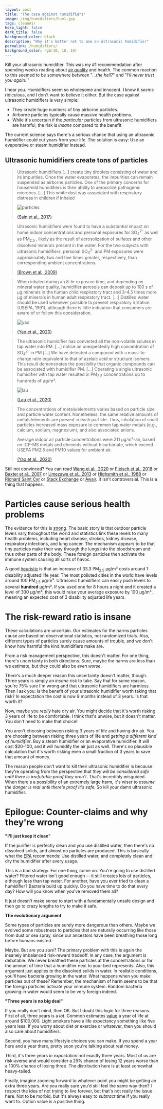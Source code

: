 ```yaml
---
layout: post
title: "The case against humidifiers"
image: /img/humidifiers/hum1.jpg
tags: cleanAir
hero_light: false
dark_title: false
background_color: black
description: "Why it's better not to use an ultrasonic humidifier"
permalink: /humidifiers/
background_color: rgb(10, 10, 10)
---
```


Kill your ultrasonic humidifier. This was my #1 recommendation after spending weeks reading about [air quality](/air) and health. The common reaction to this seemed to be somewhere between "*...the hell?*" and "*I'll never trust you again.*''

I hear you. Humidifiers seem so wholesome and innocent. I know it *seems* ridiculous, and I don't want to believe it either. But the case against ultrasonic humidifiers is very simple:

* They create huge numbers of tiny airborne particles.
* Airborne particles typically cause massive health problems.
* While it's uncertain if the *particular* particles from ultrasonic humidifiers are harmful, the risk is *insane* compared to the benefit.

The current science says there's a serious chance that using an ultrasonic humidifier could cut years from your life. The solution is easy: Use an evaporative or steam humidifier instead.



## Ultrasonic humidifiers create tons of particles

> Ultrasonic humidifiers [...] create tiny droplets consisting of water and its impurities. Once the water evaporates, the impurities can remain suspended as airborne particles. One of the primary concerns for household humidifiers is their ability to aerosolize pathogenic microbes. [...] This white dust was associated with respiratory distress in children if inhaled
>
> ![particles](/img/humidifiers/sain.jpg)
>
> [(Sain et al., 2017)](https://doi.org/10.1111/ina.12414)



>  Ultrasonic humidifiers were found to have a substantial impact on home indoor concentrations and personal exposures for SO<sub>4</sub><sup>2-</sup> as well as PM<sub>2.5</sub> , likely as the result of aerosolization of sulfates and other dissolved minerals present in the water. For the two subjects with ultrasonic humidifiers, personal SO<sub>4</sub><sup>2-</sup> and PM exposures were approximately two and five times greater, respectively, than corresponding ambient concentrations.
>
> [(Brown et al., 2009)](https://doi.org/10.1016/j.scitotenv.2009.02.016)



> When inhaled during an 8-hr exposure time, and depending on mineral water quality, humidifier aerosols can deposit up to 100 s of μg minerals in the human child respiratory tract and 3–4.5 times more μg of minerals in human adult respiratory tract. [...] Distilled water should be used whenever possible to prevent respiratory irritation (USEPA, 1991), although there is little indication that consumers are aware of or follow this consideration.
>
> ![yao](/img/humidifiers/yao.jpg)
>
> [(Yao et al., 2020)](https://doi.org/10.1016/j.envint.2020.105902)



> The ultrasonic humidifier has converted all the non-volatile solutes in tap water into PM. [...]  notice an unexpectedly high concentration of SO<sub>4</sub><sup>2-</sup>  in PM [...] We have detected a compound with a mass-to-charge ratio equivalent to that of azelaic acid or structure isomers. This result demonstrates the possibility that organic compounds can be associated with humidifier PM. [...] Operating a single ultrasonic humidifier with tap water resulted in PM<sub>2.5</sub> concentrations up to hundreds of  μg/m³.  
>
> ![lau](/img/humidifiers/lau.jpg)
>
> [(Lau et al., 2020)](https://doi.org/10.1111/ina.12765)



> The concentrations of metals/elements varies based on particle size and particle water content. Nonetheless, the same relative amounts of metals/elements are present in each particle. Thus, inhalation of small particles increased mass exposure to common tap water metals (e.g., calcium, sodium, magnesium), and also associated anions.
>
> Average indoor air particle concentrations were 211  μg/m³-air, based on ICP-MS metals and elements without bicarbonate, which exceed USEPA PM2.5 and PM10 values for ambient air.
>
> [(Yao et al., 2020)](https://doi.org/10.1016/j.wroa.2020.100060)



Still not convinced? You can read [Wang et al., 2020](https://doi.org/10.1016/j.buildenv.2020.106654) or [Fleisch et al., 2018](https://doi.org/10.1038/s41370-019-0151-4) or [Baxter et al., 2007](https://doi.org/10.1038/sj.jes.7500532) or [Umezawa et al., 2013](https://doi.org/10.1186/1743-8977-10-64) or [Highsmith et al., 1988](https://doi.org/10.1021/es00174a019) or [Richard Saint Cyr](https://www.myhealthbeijing.com/pollution/ultrasonic-humidifiers-in-beijing-an-unnecessary-risk/) or [Stack Exchange](https://chemistry.stackexchange.com/questions/105154/why-does-humidifier-put-measurable-pm2-5-in-the-air) or [Awair](https://blog.getawair.com/awair-investigates-how-your-humidifiers-water-affects-your-health). It isn't controversial. This is a thing that happens.

# Particles cause serious health problems

The evidence for this is [strong](https://dynomight.net/fix-your-air/). The basic story is that outdoor particle levels vary throughout the world and  statistics link these levels to many health problems, including heart disease, strokes, kidney disease, respiratory infections, and lung cancer. The mechanism appears to be that tiny particles make their way through the lungs into the bloodstream and thus other parts of the body. These foreign particles then activate the immune system causing all sorts of havoc.

A good [heuristic](https://dynomight.net/air/#a-heuristic-to-quantify-harms) is that an increase of 33.3 PM<sub>2.5</sub> μg/m³ costs around 1 disability adjusted life year. The most polluted cities in the world have levels around 100 PM<sub>2.5</sub> μg/m³. Ultrasonic humidifiers can easily push levels to several **hundred** μg/m³. If you used one for 8 hours a night and it created a level of 300 μg/m³, this would raise your average exposure by 100 μg/m³, meaning an expected cost of 3 disability adjusted life years.

# The risk-reward ratio is insane

These calculations are uncertain. Our estimates for the harms particles cause are based on observational statistics, not randomized trials. Also, different types of particles surely cause amounts of trouble, and we don't know how harmful the kind humidifiers make are.

From a risk management perspective, this doesn't matter. For one thing, there's uncertainty in both directions. Sure, maybe the harms are less than we estimate, but they could also be *even worse*.

There's a much deeper reason this uncertainty doesn't matter, though. Three years is simply an *insane* risk to take. Say that for some reason, you're 75% sure I'm wrong and that ultrasonic humidifiers are harmless. Then I ask you: Is the benefit of your ultrasonic humidifier worth taking that risk? In expectation the cost is now 9 months instead of 3 years. Is that worth it?

Now, maybe you *really* hate dry air. You might decide that it's worth risking 3 years of life to be comfortable. I think that's unwise, but it doesn't matter. You don't need to make that choice!

You aren't choosing between risking 3 years of life and having dry air. You are choosing between risking three years of life and *getting a different kind of humidifier*. Buy a steam humidifier or an evaporative humidifier. It will cost $20-100, and it will humidify the air just as well. There's no plausible calculation that it's worth risking even a small fraction of 3 years to save that amount of money.

The reason people don't want to kill their ultrasonic humidifier is because they're operating from the perspective that *they will be considered safe until there is irrefutable proof they aren't*. That's incredibly misguided. When there's a possibility of an extremely large harm, it's wiser to *assume the danger is real until there's proof it's safe*. So kill your damn ultrasonic humidifier.

# Epilogue: Counter-claims and why they're wrong

**"I'll just keep it clean"**

If the purifier is perfectly clean and you use distilled water, then there's no dissolved solids, and almost no particles are produced. This is basically what the [EPA](https://www.epa.gov/sites/production/files/2014-08/documents/humidifier_factsheet.pdf) recommends: Use distilled water, and completely clean and dry the humidifier after every usage.

This is a bad strategy. For one thing, come on. You're going to use distilled water? Filtered water isn't good enough -- it still creates lots of particles, although less than tap water. For another, have you ever tried to clean a humidifier? Bacteria build up quickly. Do you have time to do that every day? How will you know when you've removed them all?

It just doesn't make sense to start with a fundamentally unsafe design and then go to crazy lengths to try to make it safe.

**The evolutionary argument**

Some types of particles are surely more dangerous than others. Maybe we evolved some robustness to particles that are naturally occurring like those from dust or sea spray, since our ancestors have been breathing those long before humans existed.

Maybe. But are you *sure*? The primary problem with this is again the insanely imbalanced risk-reward tradeoff. In any case, the argument is debatable. We never breathed these particles at the concentrations or for the amount of time that a humidifier next to your bed represents. Also, this argument just applies to the dissolved solids in water. In realistic conditions, you'll have bacteria growing in the water. What happens when you make particles out of these? Remember, the mechanism of harm seems to be that the foreign particles activate your immune system. Random bacteria growing in water would seem to be very foreign indeed.

**"Three years is no big deal"**

If you really don't mind, then OK. But I doubt this logic for three reasons. First of all, three years is a *lot*. Common estimates [value](https://en.wikipedia.org/wiki/Value_of_life) a year of life at around $100,000. Light smokers have a life expectancy something like five years less. If you worry about diet or exercise or whatever, then you should also care about humidifiers.

Second, you have many lifestyle choices you can make. If you spend a year here and a year there, pretty soon you're talking about real money.

Third, it's three years *in expectation* not exactly three years. Most of us are risk-averse and would consider a 25% chance of losing 12 years worse than a 100% chance of losing three. The distribution here is at least somewhat heavy-tailed.

Finally, imagine zooming forward to whatever point you might be getting an extra three years. Are you really sure you'd still feel the same way then? I respect the idea of not trying to live forever, but that's not really the issue here. Not to be morbid, but it's always easy to *subtract* time if you really want to. Option value is a positive thing.
